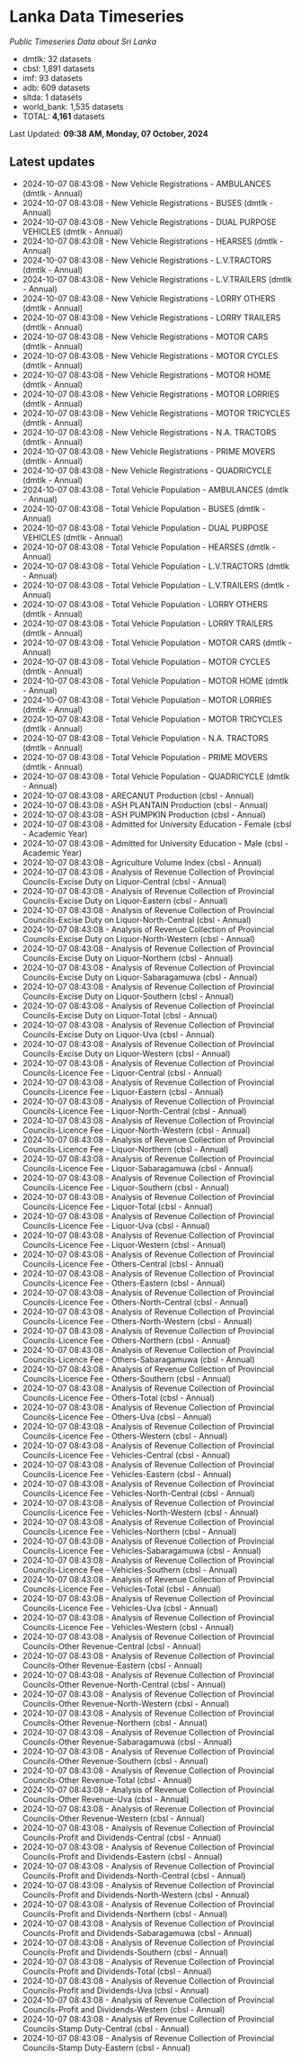 # Lanka Data Timeseries
*Public Timeseries Data about Sri Lanka*

* dmtlk: 32 datasets
* cbsl: 1,891 datasets
* imf: 93 datasets
* adb: 609 datasets
* sltda: 1 datasets
* world_bank: 1,535 datasets
* TOTAL: **4,161** datasets

Last Updated: **09:38 AM, Monday, 07 October, 2024**

## Latest updates

* 2024-10-07 08:43:08 - New Vehicle Registrations - AMBULANCES (dmtlk - Annual)
* 2024-10-07 08:43:08 - New Vehicle Registrations - BUSES (dmtlk - Annual)
* 2024-10-07 08:43:08 - New Vehicle Registrations - DUAL PURPOSE VEHICLES (dmtlk - Annual)
* 2024-10-07 08:43:08 - New Vehicle Registrations - HEARSES (dmtlk - Annual)
* 2024-10-07 08:43:08 - New Vehicle Registrations - L.V.TRACTORS (dmtlk - Annual)
* 2024-10-07 08:43:08 - New Vehicle Registrations - L.V.TRAILERS (dmtlk - Annual)
* 2024-10-07 08:43:08 - New Vehicle Registrations - LORRY OTHERS (dmtlk - Annual)
* 2024-10-07 08:43:08 - New Vehicle Registrations - LORRY TRAILERS (dmtlk - Annual)
* 2024-10-07 08:43:08 - New Vehicle Registrations - MOTOR CARS (dmtlk - Annual)
* 2024-10-07 08:43:08 - New Vehicle Registrations - MOTOR CYCLES (dmtlk - Annual)
* 2024-10-07 08:43:08 - New Vehicle Registrations - MOTOR HOME (dmtlk - Annual)
* 2024-10-07 08:43:08 - New Vehicle Registrations - MOTOR LORRIES (dmtlk - Annual)
* 2024-10-07 08:43:08 - New Vehicle Registrations - MOTOR TRICYCLES (dmtlk - Annual)
* 2024-10-07 08:43:08 - New Vehicle Registrations - N.A. TRACTORS (dmtlk - Annual)
* 2024-10-07 08:43:08 - New Vehicle Registrations - PRIME MOVERS (dmtlk - Annual)
* 2024-10-07 08:43:08 - New Vehicle Registrations - QUADRICYCLE (dmtlk - Annual)
* 2024-10-07 08:43:08 - Total Vehicle Population - AMBULANCES (dmtlk - Annual)
* 2024-10-07 08:43:08 - Total Vehicle Population - BUSES (dmtlk - Annual)
* 2024-10-07 08:43:08 - Total Vehicle Population - DUAL PURPOSE VEHICLES (dmtlk - Annual)
* 2024-10-07 08:43:08 - Total Vehicle Population - HEARSES (dmtlk - Annual)
* 2024-10-07 08:43:08 - Total Vehicle Population - L.V.TRACTORS (dmtlk - Annual)
* 2024-10-07 08:43:08 - Total Vehicle Population - L.V.TRAILERS (dmtlk - Annual)
* 2024-10-07 08:43:08 - Total Vehicle Population - LORRY OTHERS (dmtlk - Annual)
* 2024-10-07 08:43:08 - Total Vehicle Population - LORRY TRAILERS (dmtlk - Annual)
* 2024-10-07 08:43:08 - Total Vehicle Population - MOTOR CARS (dmtlk - Annual)
* 2024-10-07 08:43:08 - Total Vehicle Population - MOTOR CYCLES (dmtlk - Annual)
* 2024-10-07 08:43:08 - Total Vehicle Population - MOTOR HOME (dmtlk - Annual)
* 2024-10-07 08:43:08 - Total Vehicle Population - MOTOR LORRIES (dmtlk - Annual)
* 2024-10-07 08:43:08 - Total Vehicle Population - MOTOR TRICYCLES (dmtlk - Annual)
* 2024-10-07 08:43:08 - Total Vehicle Population - N.A. TRACTORS (dmtlk - Annual)
* 2024-10-07 08:43:08 - Total Vehicle Population - PRIME MOVERS (dmtlk - Annual)
* 2024-10-07 08:43:08 - Total Vehicle Population - QUADRICYCLE (dmtlk - Annual)
* 2024-10-07 08:43:08 - ARECANUT Production (cbsl - Annual)
* 2024-10-07 08:43:08 - ASH PLANTAIN Production (cbsl - Annual)
* 2024-10-07 08:43:08 - ASH PUMPKIN Production (cbsl - Annual)
* 2024-10-07 08:43:08 - Admitted for University Education - Female (cbsl - Academic Year)
* 2024-10-07 08:43:08 - Admitted for University Education - Male (cbsl - Academic Year)
* 2024-10-07 08:43:08 - Agriculture Volume Index (cbsl - Annual)
* 2024-10-07 08:43:08 - Analysis of Revenue Collection of Provincial Councils-Excise Duty on Liquor-Central (cbsl - Annual)
* 2024-10-07 08:43:08 - Analysis of Revenue Collection of Provincial Councils-Excise Duty on Liquor-Eastern (cbsl - Annual)
* 2024-10-07 08:43:08 - Analysis of Revenue Collection of Provincial Councils-Excise Duty on Liquor-North-Central (cbsl - Annual)
* 2024-10-07 08:43:08 - Analysis of Revenue Collection of Provincial Councils-Excise Duty on Liquor-North-Western (cbsl - Annual)
* 2024-10-07 08:43:08 - Analysis of Revenue Collection of Provincial Councils-Excise Duty on Liquor-Northern (cbsl - Annual)
* 2024-10-07 08:43:08 - Analysis of Revenue Collection of Provincial Councils-Excise Duty on Liquor-Sabaragamuwa (cbsl - Annual)
* 2024-10-07 08:43:08 - Analysis of Revenue Collection of Provincial Councils-Excise Duty on Liquor-Southern (cbsl - Annual)
* 2024-10-07 08:43:08 - Analysis of Revenue Collection of Provincial Councils-Excise Duty on Liquor-Total (cbsl - Annual)
* 2024-10-07 08:43:08 - Analysis of Revenue Collection of Provincial Councils-Excise Duty on Liquor-Uva (cbsl - Annual)
* 2024-10-07 08:43:08 - Analysis of Revenue Collection of Provincial Councils-Excise Duty on Liquor-Western (cbsl - Annual)
* 2024-10-07 08:43:08 - Analysis of Revenue Collection of Provincial Councils-Licence Fee - Liquor-Central (cbsl - Annual)
* 2024-10-07 08:43:08 - Analysis of Revenue Collection of Provincial Councils-Licence Fee - Liquor-Eastern (cbsl - Annual)
* 2024-10-07 08:43:08 - Analysis of Revenue Collection of Provincial Councils-Licence Fee - Liquor-North-Central (cbsl - Annual)
* 2024-10-07 08:43:08 - Analysis of Revenue Collection of Provincial Councils-Licence Fee - Liquor-North-Western (cbsl - Annual)
* 2024-10-07 08:43:08 - Analysis of Revenue Collection of Provincial Councils-Licence Fee - Liquor-Northern (cbsl - Annual)
* 2024-10-07 08:43:08 - Analysis of Revenue Collection of Provincial Councils-Licence Fee - Liquor-Sabaragamuwa (cbsl - Annual)
* 2024-10-07 08:43:08 - Analysis of Revenue Collection of Provincial Councils-Licence Fee - Liquor-Southern (cbsl - Annual)
* 2024-10-07 08:43:08 - Analysis of Revenue Collection of Provincial Councils-Licence Fee - Liquor-Total (cbsl - Annual)
* 2024-10-07 08:43:08 - Analysis of Revenue Collection of Provincial Councils-Licence Fee - Liquor-Uva (cbsl - Annual)
* 2024-10-07 08:43:08 - Analysis of Revenue Collection of Provincial Councils-Licence Fee - Liquor-Western (cbsl - Annual)
* 2024-10-07 08:43:08 - Analysis of Revenue Collection of Provincial Councils-Licence Fee - Others-Central (cbsl - Annual)
* 2024-10-07 08:43:08 - Analysis of Revenue Collection of Provincial Councils-Licence Fee - Others-Eastern (cbsl - Annual)
* 2024-10-07 08:43:08 - Analysis of Revenue Collection of Provincial Councils-Licence Fee - Others-North-Central (cbsl - Annual)
* 2024-10-07 08:43:08 - Analysis of Revenue Collection of Provincial Councils-Licence Fee - Others-North-Western (cbsl - Annual)
* 2024-10-07 08:43:08 - Analysis of Revenue Collection of Provincial Councils-Licence Fee - Others-Northern (cbsl - Annual)
* 2024-10-07 08:43:08 - Analysis of Revenue Collection of Provincial Councils-Licence Fee - Others-Sabaragamuwa (cbsl - Annual)
* 2024-10-07 08:43:08 - Analysis of Revenue Collection of Provincial Councils-Licence Fee - Others-Southern (cbsl - Annual)
* 2024-10-07 08:43:08 - Analysis of Revenue Collection of Provincial Councils-Licence Fee - Others-Total (cbsl - Annual)
* 2024-10-07 08:43:08 - Analysis of Revenue Collection of Provincial Councils-Licence Fee - Others-Uva (cbsl - Annual)
* 2024-10-07 08:43:08 - Analysis of Revenue Collection of Provincial Councils-Licence Fee - Others-Western (cbsl - Annual)
* 2024-10-07 08:43:08 - Analysis of Revenue Collection of Provincial Councils-Licence Fee - Vehicles-Central (cbsl - Annual)
* 2024-10-07 08:43:08 - Analysis of Revenue Collection of Provincial Councils-Licence Fee - Vehicles-Eastern (cbsl - Annual)
* 2024-10-07 08:43:08 - Analysis of Revenue Collection of Provincial Councils-Licence Fee - Vehicles-North-Central (cbsl - Annual)
* 2024-10-07 08:43:08 - Analysis of Revenue Collection of Provincial Councils-Licence Fee - Vehicles-North-Western (cbsl - Annual)
* 2024-10-07 08:43:08 - Analysis of Revenue Collection of Provincial Councils-Licence Fee - Vehicles-Northern (cbsl - Annual)
* 2024-10-07 08:43:08 - Analysis of Revenue Collection of Provincial Councils-Licence Fee - Vehicles-Sabaragamuwa (cbsl - Annual)
* 2024-10-07 08:43:08 - Analysis of Revenue Collection of Provincial Councils-Licence Fee - Vehicles-Southern (cbsl - Annual)
* 2024-10-07 08:43:08 - Analysis of Revenue Collection of Provincial Councils-Licence Fee - Vehicles-Total (cbsl - Annual)
* 2024-10-07 08:43:08 - Analysis of Revenue Collection of Provincial Councils-Licence Fee - Vehicles-Uva (cbsl - Annual)
* 2024-10-07 08:43:08 - Analysis of Revenue Collection of Provincial Councils-Licence Fee - Vehicles-Western (cbsl - Annual)
* 2024-10-07 08:43:08 - Analysis of Revenue Collection of Provincial Councils-Other Revenue-Central (cbsl - Annual)
* 2024-10-07 08:43:08 - Analysis of Revenue Collection of Provincial Councils-Other Revenue-Eastern (cbsl - Annual)
* 2024-10-07 08:43:08 - Analysis of Revenue Collection of Provincial Councils-Other Revenue-North-Central (cbsl - Annual)
* 2024-10-07 08:43:08 - Analysis of Revenue Collection of Provincial Councils-Other Revenue-North-Western (cbsl - Annual)
* 2024-10-07 08:43:08 - Analysis of Revenue Collection of Provincial Councils-Other Revenue-Northern (cbsl - Annual)
* 2024-10-07 08:43:08 - Analysis of Revenue Collection of Provincial Councils-Other Revenue-Sabaragamuwa (cbsl - Annual)
* 2024-10-07 08:43:08 - Analysis of Revenue Collection of Provincial Councils-Other Revenue-Southern (cbsl - Annual)
* 2024-10-07 08:43:08 - Analysis of Revenue Collection of Provincial Councils-Other Revenue-Total (cbsl - Annual)
* 2024-10-07 08:43:08 - Analysis of Revenue Collection of Provincial Councils-Other Revenue-Uva (cbsl - Annual)
* 2024-10-07 08:43:08 - Analysis of Revenue Collection of Provincial Councils-Other Revenue-Western (cbsl - Annual)
* 2024-10-07 08:43:08 - Analysis of Revenue Collection of Provincial Councils-Profit and Dividends-Central (cbsl - Annual)
* 2024-10-07 08:43:08 - Analysis of Revenue Collection of Provincial Councils-Profit and Dividends-Eastern (cbsl - Annual)
* 2024-10-07 08:43:08 - Analysis of Revenue Collection of Provincial Councils-Profit and Dividends-North-Central (cbsl - Annual)
* 2024-10-07 08:43:08 - Analysis of Revenue Collection of Provincial Councils-Profit and Dividends-North-Western (cbsl - Annual)
* 2024-10-07 08:43:08 - Analysis of Revenue Collection of Provincial Councils-Profit and Dividends-Northern (cbsl - Annual)
* 2024-10-07 08:43:08 - Analysis of Revenue Collection of Provincial Councils-Profit and Dividends-Sabaragamuwa (cbsl - Annual)
* 2024-10-07 08:43:08 - Analysis of Revenue Collection of Provincial Councils-Profit and Dividends-Southern (cbsl - Annual)
* 2024-10-07 08:43:08 - Analysis of Revenue Collection of Provincial Councils-Profit and Dividends-Total (cbsl - Annual)
* 2024-10-07 08:43:08 - Analysis of Revenue Collection of Provincial Councils-Profit and Dividends-Uva (cbsl - Annual)
* 2024-10-07 08:43:08 - Analysis of Revenue Collection of Provincial Councils-Profit and Dividends-Western (cbsl - Annual)
* 2024-10-07 08:43:08 - Analysis of Revenue Collection of Provincial Councils-Stamp Duty-Central (cbsl - Annual)
* 2024-10-07 08:43:08 - Analysis of Revenue Collection of Provincial Councils-Stamp Duty-Eastern (cbsl - Annual)